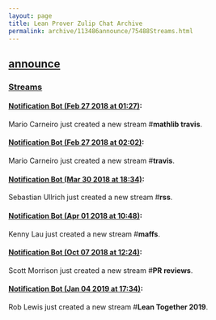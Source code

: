 ```yaml
---
layout: page
title: Lean Prover Zulip Chat Archive 
permalink: archive/113486announce/75488Streams.html
---
```


## [announce](index.html)
### [Streams](75488Streams.html)

#### [Notification Bot (Feb 27 2018 at 01:27)](https://leanprover.zulipchat.com/#narrow/stream/113486-announce/topic/Streams/near/123020000):
Mario Carneiro just created a new stream #**mathlib travis**.

#### [Notification Bot (Feb 27 2018 at 02:02)](https://leanprover.zulipchat.com/#narrow/stream/113486-announce/topic/Streams/near/123021028):
Mario Carneiro just created a new stream #**travis**.

#### [Notification Bot (Mar 30 2018 at 18:34)](https://leanprover.zulipchat.com/#narrow/stream/113486-announce/topic/Streams/near/124418910):
Sebastian Ullrich just created a new stream #**rss**.

#### [Notification Bot (Apr 01 2018 at 10:48)](https://leanprover.zulipchat.com/#narrow/stream/113486-announce/topic/Streams/near/124482921):
Kenny Lau just created a new stream #**maffs**.

#### [Notification Bot (Oct 07 2018 at 12:24)](https://leanprover.zulipchat.com/#narrow/stream/113486-announce/topic/Streams/near/135347404):
Scott Morrison just created a new stream #**PR reviews**.

#### [Notification Bot (Jan 04 2019 at 17:34)](https://leanprover.zulipchat.com/#narrow/stream/113486-announce/topic/Streams/near/154419602):
Rob Lewis just created a new stream #**Lean Together 2019**.

